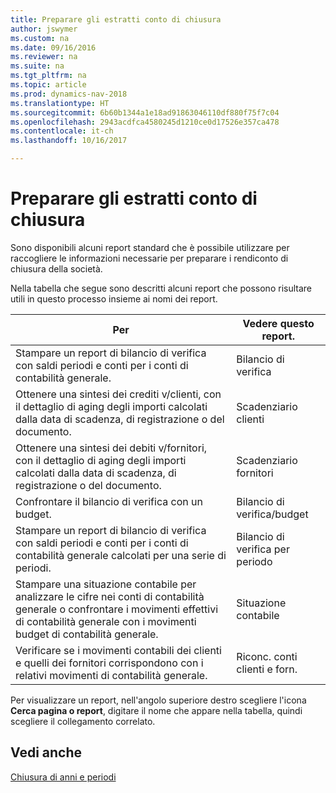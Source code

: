```yaml
---
title: Preparare gli estratti conto di chiusura
author: jswymer
ms.custom: na
ms.date: 09/16/2016
ms.reviewer: na
ms.suite: na
ms.tgt_pltfrm: na
ms.topic: article
ms.prod: dynamics-nav-2018
ms.translationtype: HT
ms.sourcegitcommit: 6b60b1344a1e18ad91863046110df880f75f7c04
ms.openlocfilehash: 2943acdfca4580245d1210ce0d17526e357ca478
ms.contentlocale: it-ch
ms.lasthandoff: 10/16/2017

---
```

# <a name="prepare-closing-statements"></a>Preparare gli estratti conto di chiusura
Sono disponibili alcuni report standard che è possibile utilizzare per raccogliere le informazioni necessarie per preparare i rendiconto di chiusura della società.

Nella tabella che segue sono descritti alcuni report che possono risultare utili in questo processo insieme ai nomi dei report.


|                                                                          Per                                                                          |        Vedere questo report.         |
|------------------------------------------------------------------------------------------------------------------------------------------------------|--------------------------------|
|                               Stampare un report di bilancio di verifica con saldi periodi e conti per i conti di contabilità generale.                                |         Bilancio di verifica          |
|       Ottenere una sintesi dei crediti v/clienti, con il dettaglio di aging degli importi calcolati dalla data di scadenza, di registrazione o del documento.       |    Scadenziario clienti    |
|          Ottenere una sintesi dei debiti v/fornitori, con il dettaglio di aging degli importi calcolati dalla data di scadenza, di registrazione o del documento.           |     Scadenziario fornitori      |
|                                                       Confrontare il bilancio di verifica con un budget.                                                       |      Bilancio di verifica/budget      |
|              Stampare un report di bilancio di verifica con saldi periodi e conti per i conti di contabilità generale calcolati per una serie di periodi.              |    Bilancio di verifica per periodo     |
| Stampare una situazione contabile per analizzare le cifre nei conti di contabilità generale o confrontare i movimenti effettivi di contabilità generale con i movimenti budget di contabilità generale. |        Situazione contabile        |
|                         Verificare se i movimenti contabili dei clienti e quelli dei fornitori corrispondono con i relativi movimenti di contabilità generale.                          | Riconc. conti clienti e forn. |

Per visualizzare un report, nell'angolo superiore destro scegliere l'icona **Cerca pagina o report**, digitare il nome che appare nella tabella, quindi scegliere il collegamento correlato.
## <a name="see-also"></a>Vedi anche
[Chiusura di anni e periodi](year-close-years-periods.md)

